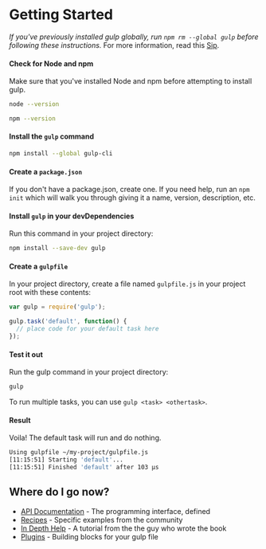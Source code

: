 # Getting Started

*If you've previously installed gulp globally, run `npm rm --global gulp` before following these instructions.* For more information, read this [Sip](https://medium.com/gulpjs/gulp-sips-command-line-interface-e53411d4467).

#### Check for Node and npm
Make sure that you've installed Node and npm before attempting to install gulp.

```sh
node --version
```
```sh
npm --version
```

#### Install the `gulp` command

```sh
npm install --global gulp-cli
```

#### Create a `package.json`
If you don't have a package.json, create one. If you need help, run an `npm init` which will walk you through giving it a name, version, description, etc.


#### Install `gulp` in your devDependencies

Run this command in your project directory:

```sh
npm install --save-dev gulp
```

#### Create a `gulpfile`

In your project directory, create a file named `gulpfile.js` in your project root with these contents:

```js
var gulp = require('gulp');

gulp.task('default', function() {
  // place code for your default task here
});
```

#### Test it out

Run the gulp command in your project directory:

```sh
gulp
```

To run multiple tasks, you can use `gulp <task> <othertask>`.

#### Result

Voila! The default task will run and do nothing.

```sh
Using gulpfile ~/my-project/gulpfile.js
[11:15:51] Starting 'default'...
[11:15:51] Finished 'default' after 103 μs
```

## Where do I go now?

- [API Documentation](API.md) - The programming interface, defined
- [Recipes](recipes) - Specific examples from the community
- [In Depth Help](https://travismaynard.com/writing/getting-started-with-gulp) - A tutorial from the the guy who wrote the book
- [Plugins](http://gulpjs.com/plugins/) - Building blocks for your gulp file
